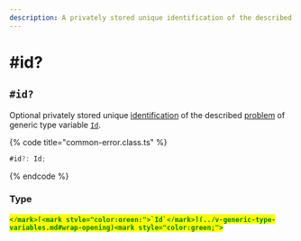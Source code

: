 ```yaml
---
description: A privately stored unique identification of the described problem
---
```


# #id?

## `#id?`

Optional privately stored unique [identification](../../getting-started/basic-concepts.md#identification) of the described [problem](../../getting-started/basic-concepts.md#problem) of generic type variable [`Id`](../v-generic-type-variables.md#wrap-opening).

{% code title="common-error.class.ts" %}
```typescript
#id?: Id;
```
{% endcode %}

### Type

#### <mark style="color:green;">``</mark>[<mark style="color:green;">`Id`</mark>](../v-generic-type-variables.md#wrap-opening)<mark style="color:green;">``</mark>
